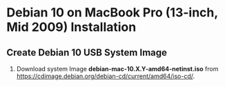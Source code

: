# Debian 10 on MacBook Pro (13-inch, Mid 2009) Installation
## Create Debian 10 USB System Image
1. Download system Image **debian-mac-10.X.Y-amd64-netinst.iso** from https://cdimage.debian.org/debian-cd/current/amd64/iso-cd/.




